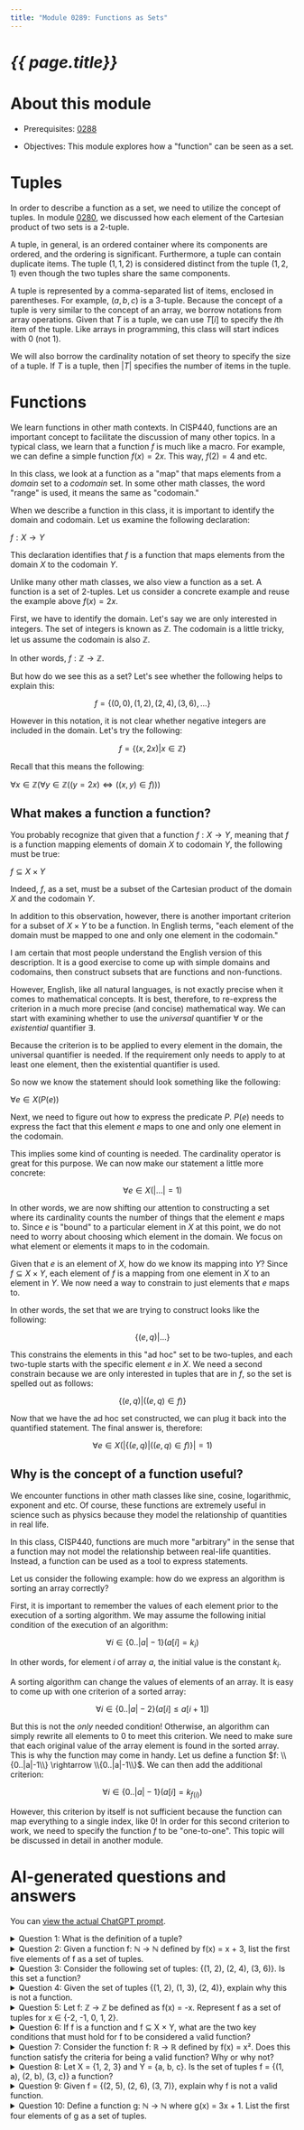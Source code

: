 ```yaml
---
title: "Module 0289: Functions as Sets"
---
```


# _{{ page.title}}_

# About this module

-   Prerequisites: [0288](../0288/mdModule.html)

-   Objectives: This module explores how a "function" can be seen as a
    set.

# Tuples

In order to describe a function as a set, we need to utilize the concept
of tuples. In module [0280](../0280/mdModule.html), we discussed how each element of
the Cartesian product of two sets is a 2-tuple.

A tuple, in general, is an ordered container where its components are
ordered, and the ordering is significant. Furthermore, a tuple can
contain duplicate items. The tuple $(1,1,2)$ is considered distinct from
the tuple $(1,2,1)$ even though the two tuples share the same
components.

A tuple is represented by a comma-separated list of items, enclosed in
parentheses. For example, $(a,b,c)$ is a 3-tuple. Because the concept of
a tuple is very similar to the concept of an array, we borrow notations
from array operations. Given that $T$ is a tuple, we can use $T[i]$ to
specify the $i$th item of the tuple. Like arrays in programming, this
class will start indices with 0 (not 1).

We will also borrow the cardinality notation of set theory to specify
the size of a tuple. If $T$ is a tuple, then $|T|$ specifies the number
of items in the tuple.

# Functions

We learn functions in other math contexts. In CISP440, functions are an
important concept to facilitate the discussion of many other topics. In
a typical class, we learn that a function $f$ is much like a macro. For
example, we can define a simple function $f(x)=2x$. This way, $f(2)=4$
and etc.

In this class, we look at a function as a "map" that maps elements from
a *domain* set to a *codomain* set. In some other math classes, the word
"range" is used, it means the same as "codomain."

When we describe a function in this class, it is important to identify
the domain and codomain. Let us examine the following declaration:

$f:X \rightarrow Y$

This declaration identifies that $f$ is a function that maps elements
from the domain $X$ to the codomain $Y$.

Unlike many other math classes, we also view a function as a set. A
function is a set of 2-tuples. Let us consider a concrete example and
reuse the example above $f(x)=2x$.

First, we have to identify the domain. Let's say we are only interested
in integers. The set of integers is known as $\mathbb{Z}$. The codomain
is a little tricky, let us assume the codomain is also $\mathbb{Z}$.

In other words, $f:\mathbb{Z} \rightarrow \mathbb{Z}$.

But how do we see this as a set? Let's see whether the following helps
to explain this:

$$f=\{(0,0), (1,2), (2,4), (3,6), \dots\}$$

However in this notation, it is not clear whether negative integers are
included in the domain. Let's try the following:

$$f=\{(x,2x) | x \in \mathbb{Z}\}$$

Recall that this means the following:

$\forall x \in \mathbb{Z}(\forall y \in \mathbb{Z} ((y=2x) \Leftrightarrow ((x,y) \in f)))$

## What makes a function a function?

You probably recognize that given that a function $f: X \rightarrow Y$,
meaning that $f$ is a function mapping elements of domain $X$ to
codomain $Y$, the following must be true:

$f \subseteq X \times Y$

Indeed, $f$, as a set, must be a subset of the Cartesian product of the
domain $X$ and the codomain $Y$.

In addition to this observation, however, there is another important
criterion for a subset of $X \times Y$ to be a function. In English
terms, "each element of the domain must be mapped to one and only one
element in the codomain."

I am certain that most people understand the English version of this
description. It is a good exercise to come up with simple domains and
codomains, then construct subsets that are functions and non-functions.

However, English, like all natural languages, is not exactly precise
when it comes to mathematical concepts. It is best, therefore, to
re-express the criterion in a much more precise (and concise)
mathematical way. We can start with examining whether to use the
*universal* quantifier $\forall$ or the *existential* quantifier
$\exists$.

Because the criterion is to be applied to every element in the domain,
the universal quantifier is needed. If the requirement only needs to
apply to at least one element, then the existential quantifier is used.

So now we know the statement should look something like the following:

$\forall e \in X(P(e))$

Next, we need to figure out how to express the predicate $P$. $P(e)$
needs to express the fact that this element $e$ maps to one and only one
element in the codomain.

This implies some kind of counting is needed. The cardinality operator
is great for this purpose. We can now make our statement a little more
concrete:

$$\forall e \in X(|\dots| = 1)$$

In other words, we are now shifting our attention to constructing a set
where its cardinality counts the number of things that the element $e$
maps to. Since $e$ is "bound" to a particular element in $X$ at this
point, we do not need to worry about choosing which element in the
domain. We focus on what element or elements it maps to in the codomain.

Given that $e$ is an element of $X$, how do we know its mapping into
$Y$? Since $f \subseteq X \times Y$, each element of $f$ is a mapping
from one element in $X$ to an element in $Y$. We now need a way to
constrain to just elements that $e$ maps to.

In other words, the set that we are trying to construct looks like the
following:

$$\{(e,q)|\dots\}$$

This constrains the elements in this "ad hoc" set to be two-tuples, and
each two-tuple starts with the specific element $e$ in $X$. We need a
second constrain because we are only interested in tuples that are in
$f$, so the set is spelled out as follows:

$$\{(e,q)|((e,q) \in f)\}$$

Now that we have the ad hoc set constructed, we can plug it back into
the quantified statement. The final answer is, therefore:

$$\forall e \in X \bigl(\left|\{(e,q)|((e,q) \in f)\} \right| = 1 \bigr)$$

## Why is the concept of a function useful?

We encounter functions in other math classes like sine, cosine,
logarithmic, exponent and etc. Of course, these functions are extremely
useful in science such as physics because they model the relationship of
quantities in real life.

In this class, CISP440, functions are much more "arbitrary" in the sense
that a function may not model the relationship between real-life
quantities. Instead, a function can be used as a tool to express
statements.

Let us consider the following example: how do we express an algorithm is
sorting an array correctly?

First, it is important to remember the values of each element prior to
the execution of a sorting algorithm. We may assume the following
initial condition of the execution of an algorithm:

$$\forall i \in \{0..|a|-1\} (a[i] = k_i)$$

In other words, for element $i$ of array $a$, the initial value is the
constant $k_i$.

A sorting algorithm can change the values of elements of an array. It is
easy to come up with one criterion of a sorted array:

$$\forall i \in \{0..|a|-2\} (a[i] \le a[i+1])$$

But this is not the *only* needed condition! Otherwise, an algorithm can
simply rewrite all elements to 0 to meet this criterion. We need to make
sure that each original value of the array element is found in the sorted
array. This is why the function may come in handy. Let us define a
function $f: \\{0..|a|-1\\} \rightarrow \\{0..|a|-1\\}$. We can then add the
additional criterion:

$$\forall i \in \{0..|a|-1\}(a[i] = k_{f(i)})$$

However, this criterion by itself is not sufficient because the function
can map everything to a single index, like 0! In order for this second
criterion to work, we need to specify the function $f$ to be
"one-to-one". This topic will be discussed in detail in another module.

# AI-generated questions and answers

You can [view the actual ChatGPT prompt](https://chatgpt.com/share/46091f1e-6132-4a2b-88eb-ec23106dd619).

<details>
  <summary>Question 1: What is the definition of a tuple?</summary>
  <p>A tuple is an ordered container where its components are ordered, and the ordering is significant. A tuple can contain duplicate items. For example, (1,1,2) is distinct from (1,2,1) even though they share the same components.</p>
</details>

<details>
  <summary>Question 2: Given a function f: ℕ → ℕ defined by f(x) = x + 3, list the first five elements of f as a set of tuples.</summary>
  <p>The function f maps natural numbers to natural numbers. The first five elements of the function as a set of tuples are:<br> f = {(0, 3), (1, 4), (2, 5), (3, 6), (4, 7)}.</p>
</details>

<details>
  <summary>Question 3: Consider the following set of tuples: {(1, 2), (2, 4), (3, 6)}. Is this set a function?</summary>
  <p>Yes, this set is a function. Each element of the domain {1, 2, 3} is mapped to exactly one element in the codomain {2, 4, 6}, satisfying the definition of a function.</p>
</details>

<details>
  <summary>Question 4: Given the set of tuples {(1, 2), (1, 3), (2, 4)}, explain why this is not a function.</summary>
  <p>This is not a function because the element 1 in the domain is mapped to two different elements in the codomain (2 and 3). A function must map each element of the domain to exactly one element in the codomain.</p>
</details>

<details>
  <summary>Question 5: Let f: ℤ → ℤ be defined as f(x) = -x. Represent f as a set of tuples for x ∈ {-2, -1, 0, 1, 2}.</summary>
  <p>The function f maps integers to integers by negating each value. As a set of tuples:<br> f = {(-2, 2), (-1, 1), (0, 0), (1, -1), (2, -2)}.</p>
</details>

<details>
  <summary>Question 6: If f is a function and f ⊆ X × Y, what are the two key conditions that must hold for f to be considered a valid function?</summary>
  <p>Two key conditions for f to be a valid function are: <br>1. f must be a subset of the Cartesian product X × Y.<br>2. Each element of the domain X must map to exactly one element in the codomain Y.</p>
</details>

<details>
  <summary>Question 7: Consider the function f: ℝ → ℝ defined by f(x) = x². Does this function satisfy the criteria for being a valid function? Why or why not?</summary>
  <p>Yes, this function is valid. Each real number x in the domain ℝ is mapped to exactly one real number in the codomain ℝ (its square), satisfying the definition of a function.</p>
</details>

<details>
  <summary>Question 8: Let X = {1, 2, 3} and Y = {a, b, c}. Is the set of tuples f = {(1, a), (2, b), (3, c)} a function?</summary>
  <p>Yes, this is a valid function. Each element in the domain {1, 2, 3} is mapped to exactly one element in the codomain {a, b, c}.</p>
</details>

<details>
  <summary>Question 9: Given f = {(2, 5), (2, 6), (3, 7)}, explain why f is not a valid function.</summary>
  <p>f is not a valid function because the element 2 in the domain is mapped to two different elements in the codomain (5 and 6). A function must map each domain element to exactly one codomain element.</p>
</details>

<details>
  <summary>Question 10: Define a function g: ℕ → ℕ where g(x) = 3x + 1. List the first four elements of g as a set of tuples.</summary>
  <p>The function g maps natural numbers to natural numbers as g(x) = 3x + 1. The first four elements of the function as a set of tuples are:<br> g = {(0, 1), (1, 4), (2, 7), (3, 10)}.</p>
</details>

